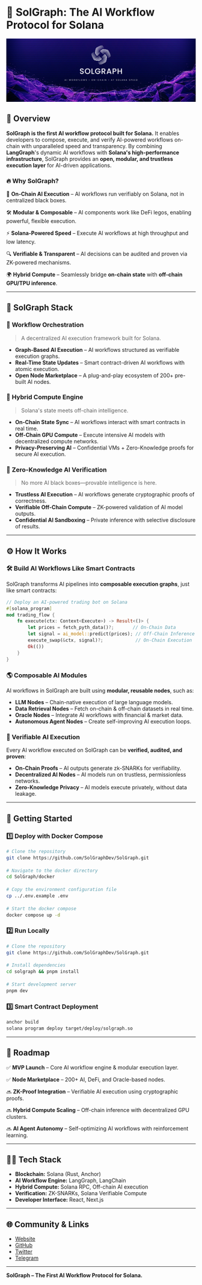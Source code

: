 # 🚀 SolGraph: The AI Workflow Protocol for Solana

![SolGraph Banner](assets/solgraph_banner.png)

## 🔗 Overview

**SolGraph is the first AI workflow protocol built for Solana.** It enables developers to compose, execute, and verify AI-powered workflows on-chain with unparalleled speed and transparency. By combining **LangGraph**'s dynamic AI workflows with **Solana's high-performance infrastructure**, SolGraph provides an **open, modular, and trustless execution layer** for AI-driven applications.

### 🔥 Why SolGraph?

🚀 **On-Chain AI Execution** – AI workflows run verifiably on Solana, not in centralized black boxes.

🛠 **Modular & Composable** – AI components work like DeFi legos, enabling powerful, flexible execution.

⚡ **Solana-Powered Speed** – Execute AI workflows at high throughput and low latency.

🔍 **Verifiable & Transparent** – AI decisions can be audited and proven via ZK-powered mechanisms.

🌍 **Hybrid Compute** – Seamlessly bridge **on-chain state** with **off-chain GPU/TPU inference**.


---

## 🧩 SolGraph Stack

### 🔹 **Workflow Orchestration**
> A decentralized AI execution framework built for Solana.

- **Graph-Based AI Execution** – AI workflows structured as verifiable execution graphs.
- **Real-Time State Updates** – Smart contract-driven AI workflows with atomic execution.
- **Open Node Marketplace** – A plug-and-play ecosystem of 200+ pre-built AI nodes.

### 🔹 **Hybrid Compute Engine**
> Solana's state meets off-chain intelligence.

- **On-Chain State Sync** – AI workflows interact with smart contracts in real time.
- **Off-Chain GPU Compute** – Execute intensive AI models with decentralized compute networks.
- **Privacy-Preserving AI** – Confidential VMs + Zero-Knowledge proofs for secure AI execution.

### 🔹 **Zero-Knowledge AI Verification**
> No more AI black boxes—provable intelligence is here.

- **Trustless AI Execution** – AI workflows generate cryptographic proofs of correctness.
- **Verifiable Off-Chain Compute** – ZK-powered validation of AI model outputs.
- **Confidential AI Sandboxing** – Private inference with selective disclosure of results.


---

## ⚙️ How It Works

### **🛠 Build AI Workflows Like Smart Contracts**
SolGraph transforms AI pipelines into **composable execution graphs**, just like smart contracts:

```rust
// Deploy an AI-powered trading bot on Solana
#[solana_program]  
mod trading_flow {  
    fn execute(ctx: Context<Execute>) -> Result<()> {  
        let prices = fetch_pyth_data()?;       // On-Chain Data
        let signal = ai_model::predict(prices); // Off-Chain Inference
        execute_swap(&ctx, signal)?;            // On-Chain Execution
        Ok(())  
    }  
}  
```

### **🌎 Composable AI Modules**
AI workflows in SolGraph are built using **modular, reusable nodes**, such as:

- **LLM Nodes** – Chain-native execution of large language models.
- **Data Retrieval Nodes** – Fetch on-chain & off-chain datasets in real time.
- **Oracle Nodes** – Integrate AI workflows with financial & market data.
- **Autonomous Agent Nodes** – Create self-improving AI execution loops.

### **🔗 Verifiable AI Execution**
Every AI workflow executed on SolGraph can be **verified, audited, and proven**:

- **On-Chain Proofs** – AI outputs generate zk-SNARKs for verifiability.
- **Decentralized AI Nodes** – AI models run on trustless, permissionless networks.
- **Zero-Knowledge Privacy** – AI models execute privately, without data leakage.


---

## 🔧 Getting Started

### **1️⃣ Deploy with Docker Compose**
```bash
# Clone the repository
git clone https://github.com/SolGraphDev/SolGraph.git

# Navigate to the docker directory
cd SolGraph/docker

# Copy the environment configuration file
cp ../.env.example .env

# Start the docker compose
docker compose up -d
```

### **2️⃣ Run Locally**
```bash
# Clone the repository
git clone https://github.com/SolGraphDev/SolGraph.git

# Install dependencies
cd solgraph && pnpm install

# Start development server
pnpm dev
```

### **3️⃣ Smart Contract Deployment**
```bash
anchor build
solana program deploy target/deploy/solgraph.so
```


---

## 📍 Roadmap

✅ **MVP Launch** – Core AI workflow engine & modular execution layer.

✅ **Node Marketplace** – 200+ AI, DeFi, and Oracle-based nodes.

🔜 **ZK-Proof Integration** – Verifiable AI execution using cryptographic proofs.

🔜 **Hybrid Compute Scaling** – Off-chain inference with decentralized GPU clusters.

🔜 **AI Agent Autonomy** – Self-optimizing AI workflows with reinforcement learning.


---

## 👨‍💻 Tech Stack

- **Blockchain:** Solana (Rust, Anchor)
- **AI Workflow Engine:** LangGraph, LangChain
- **Hybrid Compute:** Solana RPC, Off-chain AI execution
- **Verification:** ZK-SNARKs, Solana Verifiable Compute
- **Developer Interface:** React, Next.js


---

## 🌐 Community & Links

- [Website](https://solgraph.dev)
- [GitHub](https://github.com/SolGraphDev/SolGraph)
- [Twitter](https://x.com/SolGraphDotDev)
- [Telegram](https://t.me/solgraph_dev)

---

**SolGraph – The First AI Workflow Protocol for Solana.**
